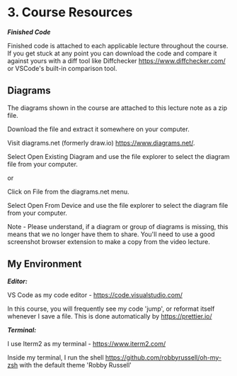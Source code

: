 # 3. Course Resources

**_Finished Code_**

Finished code is attached to each applicable lecture throughout the course. If you get stuck at any point you can download the code and compare it against yours with a diff tool like Diffchecker https://www.diffchecker.com/ or VSCode's built-in comparison tool.

## Diagrams

The diagrams shown in the course are attached to this lecture note as a zip file.

Download the file and extract it somewhere on your computer.

Visit diagrams.net (formerly draw.io) https://www.diagrams.net/.

Select Open Existing Diagram and use the file explorer to select the diagram file from your computer.

or

Click on File from the diagrams.net menu.

Select Open From Device and use the file explorer to select the diagram file from your computer.

Note - Please understand, if a diagram or group of diagrams is missing, this means that we no longer have them to share. You'll need to use a good screenshot browser extension to make a copy from the video lecture.

## My Environment

**_Editor:_**

VS Code as my code editor - https://code.visualstudio.com/

In this course, you will frequently see my code 'jump', or reformat itself whenever I save a file. This is done automatically by https://prettier.io/

**_Terminal:_**

I use Iterm2 as my terminal - https://www.iterm2.com/

Inside my terminal, I run the shell https://github.com/robbyrussell/oh-my-zsh with the default theme 'Robby Russell'
